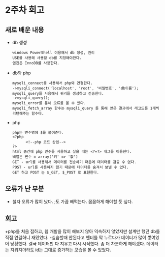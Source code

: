 # 2주차 회고
## 새로 배운 내용
- db 생성
            
      windows PowerShell 이용해서 db 생성, 관리
      USE를 사용해 사용할 db를 지정해야한다. 
      엔진은 InnoDB를 사용한다.
      
- db와 php

      mysqli_connect를 사용해서 php와 연결한다.
      ->mysqli_connect('localhost', 'root', '비밀번호', 'db이름');
      mysqli_query를 사용해서 쿼리를 생성하고 전송한다.
      ->mysqli_query();
      mysqli_error를 통해 오류를 볼 수 있다.
      mysqli_fetch_array 함수는 mysqli_query 를 통해 얻은 결과에서 레코드를 1개씩 리턴해주는 함수다.
      
- php
      
      php는 변수명에 $를 붙여준다.
      <?php
            <!--php 코드 삽입-->
      ?>
      html 중간에 php 변수를 사용하고 싶을 때는 <?=?> 태그를 이용한다.
      배열은 변수 = array('키' => '값')
      GET - url를 사용해서 데이터를 전송하기 때문에 데이터를 감출 수 없다.
      POST - url를 사용하지 않기 때문에 데이터를 숨겨서 보낼 수 있다. 
      GET 하고 POST 는 $_GET, $_POST 로 표현한다.
      
## 오류가 난 부분
- 철자 오류가 많이 났다. ;도 가끔 빼먹는다. 꼼꼼하게 해야할 듯 싶다.

## 회고
+php를 처음 접하고, 웹 개발을 많이 해보지 않아 익숙하지 않았지만 설계만 했던 db를 직접 연결하니 재밌었다. 
-실습할때 안된다고 엔터를 막 누르다가 데이터가 많이 쌓여있어 당황했다. 결국 데이터만 다 지우고 다시 시작했다. 좀 더 차분하게 해야겠다. 데이터는 지워지더라도 id는 그대로 증가하는 모습을 볼 수 있었다.
      
     
      
      
